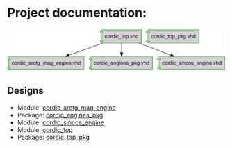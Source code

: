 # Project documentation: 
![system](./doc_internal/dependency_graph.svg "System")
## Designs

- Module: [cordic_arctg_mag_engine ](./doc_internal/cordic_arctg_mag_engine.md)
- Package: [cordic_engines_pkg ](./doc_internal/cordic_engines_pkg.md)
- Module: [cordic_sincos_engine ](./doc_internal/cordic_sincos_engine.md)
- Module: [cordic_top ](./doc_internal/cordic_top.md)
- Package: [cordic_top_pkg ](./doc_internal/cordic_top_pkg.md)

